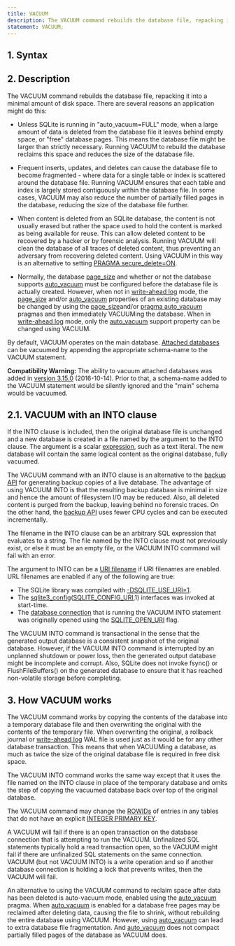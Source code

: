 ```yaml
---
title: VACUUM
description: The VACUUM command rebuilds the database file, repacking it into a minimal amount of disk space.
statement: VACUUM;
---
```


## 1. Syntax

<!-- do-not-touch-svg-import: 'vacuum.svg' -->

## 2. Description

The VACUUM command rebuilds the database file, repacking it into a
minimal amount of disk space. There are several reasons an application
might do this:

- Unless SQLite is running in "auto_vacuum=FULL" mode, when a large
  amount of data is deleted from the database file it leaves behind
  empty space, or "free" database pages. This means the database file
  might be larger than strictly necessary. Running VACUUM to rebuild the
  database reclaims this space and reduces the size of the database
  file.

- Frequent inserts, updates, and deletes can cause the database file to
  become fragmented - where data for a single table or index is
  scattered around the database file. Running VACUUM ensures that each
  table and index is largely stored contiguously within the database
  file. In some cases, VACUUM may also reduce the number of partially
  filled pages in the database, reducing the size of the database file
  further.

- When content is deleted from an SQLite database, the content is not
  usually erased but rather the space used to hold the content is marked
  as being available for reuse. This can allow deleted content to be
  recovered by a hacker or by forensic analysis. Running VACUUM will
  clean the database of all traces of deleted content, thus preventing
  an adversary from recovering deleted content. Using VACUUM in this way
  is an alternative to setting
  <a href="https://www.sqlite.org/pragma.html#pragma_secure_delete"
  target="_blank">PRAGMA secure_delete=ON</a>.

- Normally, the database
  <a href="https://www.sqlite.org/pragma.html#pragma_page_size"
  target="_blank">page_size</a> and whether or not the database supports
  <a href="https://www.sqlite.org/pragma.html#pragma_auto_vacuum"
  target="_blank">auto_vacuum</a> must be configured before the database
  file is actually created. However, when not in
  <a href="https://www.sqlite.org/wal.html" target="_blank">write-ahead
  log</a> mode, the
  <a href="https://www.sqlite.org/pragma.html#pragma_page_size"
  target="_blank">page_size</a> and/or
  <a href="https://www.sqlite.org/pragma.html#pragma_auto_vacuum"
  target="_blank">auto_vacuum</a> properties of an existing database may
  be changed by using the
  <a href="https://www.sqlite.org/pragma.html#pragma_page_size"
  target="_blank">page_size</a>and/or
  <a href="https://www.sqlite.org/pragma.html#pragma_auto_vacuum"
  target="_blank">pragma auto_vacuum</a> pragmas and then immediately
  VACUUMing the database. When in
  <a href="https://www.sqlite.org/wal.html" target="_blank">write-ahead
  log</a> mode, only the
  <a href="https://www.sqlite.org/pragma.html#pragma_auto_vacuum"
  target="_blank">auto_vacuum</a> support property can be changed using
  VACUUM.

By default, VACUUM operates on the main database. [Attached
databases](lang_attach) can be vacuumed by appending the appropriate
<span class="yyterm">schema-name</span> to the VACUUM statement.

**Compatibility Warning:** The ability to vacuum attached databases was
added in <a href="https://www.sqlite.org/releaselog/3_15_0.html"
target="_blank">version 3.15.0</a> (2016-10-14). Prior to that, a
<span class="yyterm">schema-name</span> added to the VACUUM statement
would be silently ignored and the "main" schema would be vacuumed.

<span id="vacuuminto"></span>

## 2.1. VACUUM with an INTO clause

If the INTO clause is included, then the original database file is
unchanged and a new database is created in a file named by the argument
to the INTO clause. The argument is a scalar [expression](lang_expr),
such as a text literal. The new database will contain the same logical
content as the original database, fully vacuumed.

The VACUUM command with an INTO clause is an alternative to the
<a href="https://www.sqlite.org/backup.html" target="_blank">backup
API</a> for generating backup copies of a live database. The advantage
of using VACUUM INTO is that the resulting backup database is minimal in
size and hence the amount of filesystem I/O may be reduced. Also, all
deleted content is purged from the backup, leaving behind no forensic
traces. On the other hand, the
<a href="https://www.sqlite.org/backup.html" target="_blank">backup
API</a> uses fewer CPU cycles and can be executed incrementally.

The filename in the INTO clause can be an arbitrary SQL expression that
evaluates to a string. The file named by the INTO clause must not
previously exist, or else it must be an empty file, or the VACUUM INTO
command will fail with an error.

The argument to INTO can be a
<a href="https://www.sqlite.org/uri.html" target="_blank">URI
filename</a> if URI filenames are enabled. URL filenames are enabled if
any of the following are true:

- The SQLite library was compiled with
  <a href="https://www.sqlite.org/compile.html#use_uri"
  target="_blank">-DSQLITE_USE_URI=1</a>.
- The <a href="https://www.sqlite.org/c3ref/config.html"
  target="_blank">sqlite3_config</a>(<a
  href="https://www.sqlite.org/c3ref/c_config_covering_index_scan.html#sqliteconfiguri"
  target="_blank">SQLITE_CONFIG_URI</a>,1) interfaces was invoked at
  start-time.
- The <a href="https://www.sqlite.org/c3ref/sqlite3.html"
  target="_blank">database connection</a> that is running the VACUUM
  INTO statement was originally opened using the
  <a href="https://www.sqlite.org/c3ref/c_open_autoproxy.html"
  target="_blank">SQLITE_OPEN_URI</a> flag.

The VACUUM INTO command is transactional in the sense that the generated
output database is a consistent snapshot of the original database.
However, if the VACUUM INTO command is interrupted by an unplanned
shutdown or power loss, then the generated output database might be
incomplete and corrupt. Also, SQLite does not invoke fsync() or
FlushFileBuffers() on the generated database to ensure that it has
reached non-volatile storage before completing.
<span id="howvacuumworks"></span>

## 3. How VACUUM works

The VACUUM command works by copying the contents of the database into a
temporary database file and then overwriting the original with the
contents of the temporary file. When overwriting the original, a
rollback journal or
<a href="https://www.sqlite.org/wal.html" target="_blank">write-ahead
log</a> WAL file is used just as it would be for any other database
transaction. This means that when VACUUMing a database, as much as twice
the size of the original database file is required in free disk space.

The VACUUM INTO command works the same way except that it uses the file
named on the INTO clause in place of the temporary database and omits
the step of copying the vacuumed database back over top of the original
database.

The VACUUM command may change the [ROWIDs](lang_createtable#rowid) of
entries in any tables that do not have an explicit [INTEGER PRIMARY
KEY](lang_createtable#rowid).

A VACUUM will fail if there is an open transaction on the database
connection that is attempting to run the VACUUM. Unfinalized SQL
statements typically hold a read transaction open, so the VACUUM might
fail if there are unfinalized SQL statements on the same connection.
VACUUM (but not VACUUM INTO) is a write operation and so if another
database connection is holding a lock that prevents writes, then the
VACUUM will fail.

An alternative to using the VACUUM command to reclaim space after data
has been deleted is auto-vacuum mode, enabled using the
<a href="https://www.sqlite.org/pragma.html#pragma_auto_vacuum"
target="_blank">auto_vacuum</a> pragma. When
<a href="https://www.sqlite.org/pragma.html#pragma_auto_vacuum"
target="_blank">auto_vacuum</a> is enabled for a database free pages may
be reclaimed after deleting data, causing the file to shrink, without
rebuilding the entire database using VACUUM. However, using
<a href="https://www.sqlite.org/pragma.html#pragma_auto_vacuum"
target="_blank">auto_vacuum</a> can lead to extra database file
fragmentation. And
<a href="https://www.sqlite.org/pragma.html#pragma_auto_vacuum"
target="_blank">auto_vacuum</a> does not compact partially filled pages
of the database as VACUUM does.
